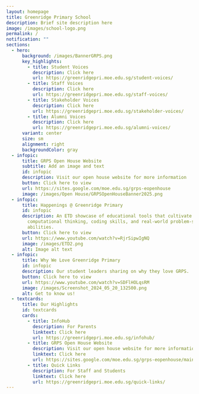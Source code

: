 ```yaml
---
layout: homepage
title: Greenridge Primary School
description: Brief site description here
image: /images/school-logo.png
permalink: /
notification: ""
sections:
  - hero:
      background: /images/BannerGRPS.png
      key_highlights:
        - title: Student Voices
          description: Click here
          url: https://greenridgepri.moe.edu.sg/student-voices/
        - title: Staff Voices
          description: Click here
          url: https://greenridgepri.moe.edu.sg/staff-voices/
        - title: Stakeholder Voices
          description: Click here
          url: https://greenridgepri.moe.edu.sg/stakeholder-voices/
        - title: Alumni Voices
          description: Click here
          url: https://greenridgepri.moe.edu.sg/alumni-voices/
      variant: center
      size: sm
      alignment: right
      backgroundColor: gray
  - infopic:
      title: GRPS Open House Website
      subtitle: Add an image and text
      id: infopic
      description: Visit our open house website for more information
      button: Click here to view
      url: https://sites.google.com/moe.edu.sg/grps-eopenhouse
      image: /images/Open House/GRPSOpenHouseBanner2025.png
  - infopic:
      title: Happenings @ Greenridge Primary
      id: infopic
      description: An ETD showcase of educational tools that cultivate students'
        computational thinking, coding skills, and real-world problem-solving
        abilities.
      button: Click here to view
      url: https://www.youtube.com/watch?v=RjrSipwIgNQ
      image: /images/ETD2.png
      alt: Image alt text
  - infopic:
      title: Why We Love Greenridge Primary
      id: infopic
      description: Our student leaders sharing on why they love GRPS.
      button: Click here to view
      url: https://www.youtube.com/watch?v=SDFlHOLqsRM
      image: /images/Screenshot_2024_05_20_132500.png
      alt: Get to know us!
  - textcards:
      title: Our Highlights
      id: textcards
      cards:
        - title: InfoHub
          description: For Parents
          linktext: Click here
          url: https://greenridgepri.moe.edu.sg/infohub/
        - title: GRPS Open House Website
          description: Visit our open house website for more information
          linktext: Click here
          url: https://sites.google.com/moe.edu.sg/grps-eopenhouse/main
        - title: Quick Links
          description: For Staff and Students
          linktext: Click here
          url: https://greenridgepri.moe.edu.sg/quick-links/
---
```

